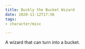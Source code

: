 ```yaml
---
title: Buckly the Bucket Wizard
date: 2020-11-12T17:56
tags:
- character/misc

---
```


A wizard that can turn into a bucket.
